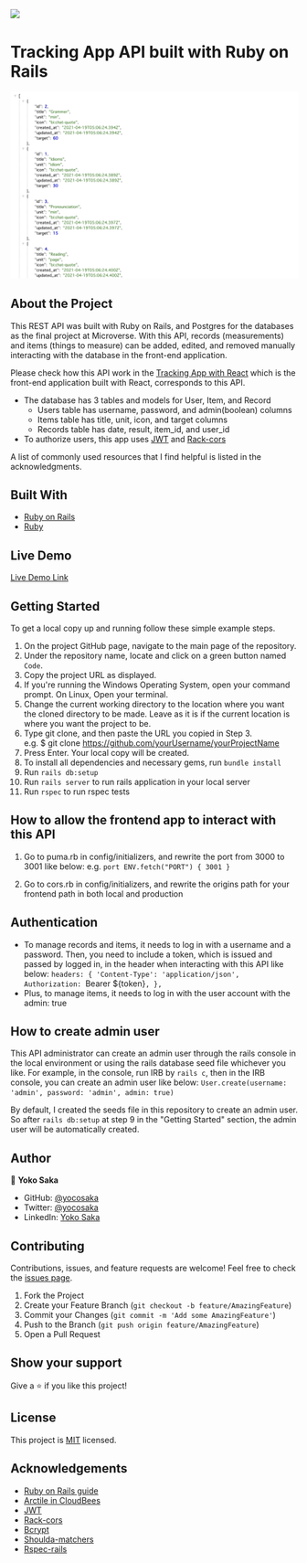 ![](https://img.shields.io/badge/Microverse-blueviolet)
# Tracking App API built with Ruby on Rails
![Screenshot](/screenshot.png)

## About the Project

This REST API was built with Ruby on Rails, and Postgres for the databases as the final project at Microverse. With this API, records (measurements) and items (things to measure) can be added, edited, and removed manually interacting with the database in the front-end application.

Please check how this API work in the [Tracking App with React](https://github.com/yocosaka/Tracking-App-with-React) which is the front-end application built with React, corresponds to this API.

- The database has 3 tables and models for User, Item, and Record
  * Users table has username, password, and admin(boolean) columns
  * Items table has title, unit, icon, and target columns
  * Records table has date, result, item_id, and user_id
- To authorize users, this app uses [JWT](https://jwt.io/) and [Rack-cors](https://github.com/cyu/rack-cors)

A list of commonly used resources that I find helpful is listed in the acknowledgments.


## Built With

* [Ruby on Rails](https://rubyonrails.org/)
* [Ruby](https://www.ruby-lang.org/en/)

## Live Demo

[Live Demo Link](https://yoco-tracking-app-api.herokuapp.com/)


## Getting Started

To get a local copy up and running follow these simple example steps.

1. On the project GitHub page, navigate to the main page of the repository.
2. Under the repository name, locate and click on a green button named `Code`. 
3. Copy the project URL as displayed.
4. If you're running the Windows Operating System, open your command prompt. On Linux, Open your terminal. 
5. Change the current working directory to the location where you want the cloned directory to be made. Leave as it is if the current location is where you want the project to be. 
6. Type git clone, and then paste the URL you copied in Step 3. <br>
e.g. $ git clone https://github.com/yourUsername/yourProjectName 
7. Press Enter. Your local copy will be created. 
8. To install all dependencies and necessary gems, run `bundle install`
9. Run `rails db:setup`
10. Run `rails server` to run rails application in your local server
11. Run `rspec` to run rspec tests

## How to allow the frontend app to interact with this API
1. Go to puma.rb in config/initializers, and rewrite the port from 3000 to 3001 like below:
e.g. `port ENV.fetch("PORT") { 3001 }`

2. Go to cors.rb in config/initializers, and rewrite the origins path for your frontend path in both local and production


## Authentication

- To manage records and items, it needs to log in with a username and a password. Then, you need to include a token, which is issued and passed by logged in, in the header when interacting with this API like below: 
`headers: {
  'Content-Type': 'application/json',
  Authorization: `Bearer ${token}`,
},`
- Plus, to manage items, it needs to log in with the user account with the admin: true


## How to create admin user

This API administrator can create an admin user through the rails console in the local environment or using the rails database seed file whichever you like. For example, in the console, run IRB by `rails c`, then in the IRB console, you can create an admin user like below:
`User.create(username: 'admin', password: 'admin', admin: true)`

By default, I created the seeds file in this repository to create an admin user. So after `rails db:setup` at step 9 in the "Getting Started" section, the admin user will be automatically created.


## Author

👤 **Yoko Saka**

- GitHub: [@yocosaka](https://github.com/yocosaka)
- Twitter: [@yocosaka](https://twitter.com/yocosaka)
- LinkedIn: [Yoko Saka](https://www.linkedin.com/in/yokosaka)


## Contributing

Contributions, issues, and feature requests are welcome!
Feel free to check the [issues page](../../issues).

1. Fork the Project
2. Create your Feature Branch (`git checkout -b feature/AmazingFeature`)
3. Commit your Changes (`git commit -m 'Add some AmazingFeature'`)
4. Push to the Branch (`git push origin feature/AmazingFeature`)
5. Open a Pull Request


## Show your support

Give a ⭐️ if you like this project!


## License

This project is [MIT](./LICENSE) licensed. 


## Acknowledgements
* [Ruby on Rails guide](https://guides.rubyonrails.org/api_documentation_guidelines.html)
* [Arctile in CloudBees](https://www.cloudbees.com/blog/producing-documentation-for-your-rails-api/)
* [JWT](https://jwt.io/)
* [Rack-cors](https://github.com/cyu/rack-cors)
* [Bcrypt](https://github.com/kelektiv/node.bcrypt.js#readme)
* [Shoulda-matchers](https://github.com/thoughtbot/shoulda-matchers)
* [Rspec-rails](https://github.com/rspec/rspec-rails)
